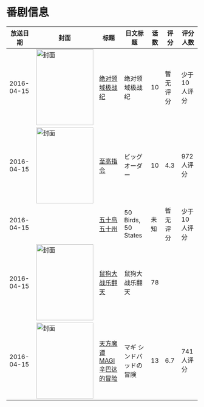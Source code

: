 # 番剧信息

|放送日期|封面|标题|日文标题|话数|评分|评分人数|
|---|---|---|---|---|---|---|
|2016-04-15|<img src="https://lain.bgm.tv/pic/cover/c/b5/82/178799_67yNw.jpg" alt="封面" style="width:150px;height:200px;object-fit:cover;">|[绝对领域极战纪](https://bangumi.tv/subject/178799)|绝对领域极战纪|10|暂无评分|少于10人评分|
|2016-04-15|<img src="https://lain.bgm.tv/pic/cover/c/1c/0f/149959_yWzSb.jpg" alt="封面" style="width:150px;height:200px;object-fit:cover;">|[至高指令](https://bangumi.tv/subject/149959)|ビッグオーダー|10|4.3|972人评分|
|2016-04-15||[五十鸟五十州](https://bangumi.tv/subject/156151)|50 Birds, 50 States|未知|暂无评分|少于10人评分|
|2016-04-15|<img src="https://lain.bgm.tv/pic/cover/c/0a/e0/178893_03ScX.jpg" alt="封面" style="width:150px;height:200px;object-fit:cover;">|[鼠狗大战乐翻天](https://bangumi.tv/subject/178893)|鼠狗大战乐翻天|78|||
|2016-04-15|<img src="https://lain.bgm.tv/pic/cover/c/c3/17/147780_8Ama0.jpg" alt="封面" style="width:150px;height:200px;object-fit:cover;">|[天方魔谭MAGI 辛巴达的冒险](https://bangumi.tv/subject/147780)|マギ シンドバッドの冒険|13|6.7|741人评分|
